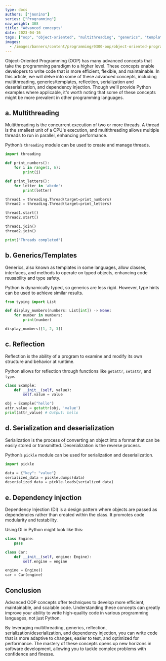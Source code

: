 ```yaml
---
type: docs
authors: ["jnonino"]
series: ["Programming"]
nav_weight: 308
title: "Advanced concepts"
date: 2023-04-16
tags: ["oop", "object-oriented", "multithreading", "generics", "templates", "reflections", "serialization"]
images:
  - /images/banners/content/programming/0300-oop/object-oriented-programming.png
---
```


Object-Oriented Programming (OOP) has many advanced concepts that take the programming paradigm to a higher level. These concepts enable developers to write code that is more efficient, flexible, and maintainable. In this article, we will delve into some of these advanced concepts, including multithreading, generics/templates, reflection, serialization and deserialization, and dependency injection. Though we'll provide Python examples where applicable, it's worth noting that some of these concepts might be more prevalent in other programming languages.

## a. Multithreading

Multithreading is the concurrent execution of two or more threads. A thread is the smallest unit of a CPU's execution, and multithreading allows multiple threads to run in parallel, enhancing performance.

Python’s `threading` module can be used to create and manage threads.

```python
import threading

def print_numbers():
    for i in range(1, 6):
        print(i)

def print_letters():
    for letter in 'abcde':
        print(letter)

thread1 = threading.Thread(target=print_numbers)
thread2 = threading.Thread(target=print_letters)

thread1.start()
thread2.start()

thread1.join()
thread2.join()

print("Threads completed")
```

## b. Generics/Templates

Generics, also known as templates in some languages, allow classes, interfaces, and methods to operate on typed objects, enhancing code reusability and type safety.

Python is dynamically typed, so generics are less rigid. However, type hints can be used to achieve similar results.

```python
from typing import List

def display_numbers(numbers: List[int]) -> None:
    for number in numbers:
        print(number)

display_numbers([1, 2, 3])
```

## c. Reflection

Reflection is the ability of a program to examine and modify its own structure and behavior at runtime.

Python allows for reflection through functions like `getattr`, `setattr`, and `type`.

```python
class Example:
    def __init__(self, value):
        self.value = value

obj = Example("hello")
attr_value = getattr(obj, 'value')
print(attr_value) # Output: hello
```

## d. Serialization and deserialization

Serialization is the process of converting an object into a format that can be easily stored or transmitted. Deserialization is the reverse process.

Python’s `pickle` module can be used for serialization and deserialization.

```python
import pickle

data = {"key": "value"}
serialized_data = pickle.dumps(data)
deserialized_data = pickle.loads(serialized_data)
```

## e. Dependency injection

Dependency Injection (DI) is a design pattern where objects are passed as dependencies rather than created within the class. It promotes code modularity and testability.

Using DI in Python might look like this:

```python
class Engine:
    pass

class Car:
    def __init__(self, engine: Engine):
        self.engine = engine

engine = Engine()
car = Car(engine)
```

## Conclusion

Advanced OOP concepts offer techniques to develop more efficient, maintainable, and scalable code. Understanding these concepts can greatly improve your ability to write high-quality code in various programming languages, not just Python.

By leveraging multithreading, generics, reflection, serialization/deserialization, and dependency injection, you can write code that is more adaptive to changes, easier to test, and optimized for performance. The mastery of these concepts opens up new horizons in software development, allowing you to tackle complex problems with confidence and finesse.
